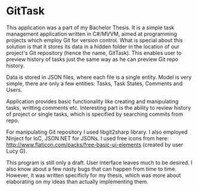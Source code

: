 # GitTask
This application was a part of my Bachelor Thesis. It is a simple task management application written in C#/MVVM, aimed at programming projects which employ Git for version control.
What is special about this solution is that it stores its data in a hidden folder in the location of our project's Git repository (hence the name, GitTask).
This enables user to preview history of tasks just the same way as he can preview Git repo history.

Data is stored in JSON files, where each file is a single entity. Model is very simple, there are only a few entities: Tasks, Task States, Comments and Users.

Application provides basic functionality like creating and manipulating tasks, writting comments etc.
Interesting part is the ability to review history of project or single tasks, which is specified by searching commits from repo.

For manipulating Git repository I used libgit2sharp library. I also employed Ninject for IoC, JSON.NET for JSONs.
I used free icons from here: http://www.flaticon.com/packs/free-basic-ui-elements (created by user Lucy G).

This program is still only a draft. User interface leaves much to be desired. I also know about a few nasty bugs that can happen from time to time.
However, it was written specificly for my thesis, which was more about elaborating on my ideas than actually implementing them. 
